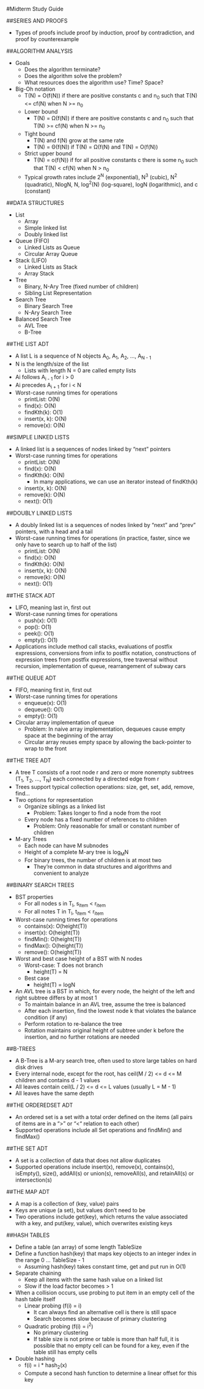 #Midterm Study Guide

##SERIES AND PROOFS
- Types of proofs include proof by induction, proof by contradiction, and proof by counterexample

##ALGORITHM ANALYSIS
- Goals
  - Does the algorithm terminate?
  - Does the algorithm solve the problem?
  - What resources does the algorithm use? Time? Space?
- Big-Oh notation
  - T(N) = O(f(N)) if there are positive constants c and n<sub>0</sub> such that T(N) <= cf(N) when N >= n<sub>0</sub>
  - Lower bound
    - T(N) = Ω(f(N)) if there are positive constants c and n<sub>0</sub> such that T(N) >= cf(N) when N >= n<sub>0</sub>
  - Tight bound
    - T(N) and f(N) grow at the same rate
    - T(N) = Θ(f(N)) if T(N) = Ω(f(N) and T(N) = O(f(N))
  - Strict upper bound
    - T(N) = o(f(N)) if for all positive constants c there is some n<sub>0</sub> such that T(N) < cf(N) when N > n<sub>0</sub>
  - Typical growth rates include 2<sup>N</sup> (exponential), N<sup>3</sup> (cubic), N<sup>2</sup> (quadratic), NlogN, N, log<sup>2</sup>(N) (log-square), logN (logarithmic), and c (constant)

##DATA STRUCTURES
- List
  - Array
  - Simple linked list
  - Doubly linked list
- Queue (FIFO)
  - Linked Lists as Queue
  - Circular Array Queue
- Stack (LIFO)
  - Linked Lists as Stack
  - Array Stack
- Tree
  - Binary, N-Ary Tree (fixed number of children)
  - Sibling List Representation
- Search Tree
  - Binary Search Tree
  - N-Ary Search Tree
- Balanced Search Tree
  - AVL Tree
  - B-Tree

##THE LIST ADT
- A list L is a sequence of N objects A<sub>0</sub>, A<sub>1</sub>, A<sub>2</sub>, …, A<sub>N - 1</sub>
- N is the length/size of the list
  - Lists with length N = 0 are called empty lists
- Ai follows A<sub>i - 1</sub> for i > 0
- Ai precedes A<sub>i + 1</sub> for i < N
- Worst-case running times for operations
  - printList: O(N)
  - find(x): O(N)
  - findKth(k): O(1)
  - insert(x, k): O(N)
  - remove(x): O(N)

##SIMPLE LINKED LISTS
- A linked list is a sequences of nodes linked by “next” pointers
- Worst-case running times for operations
  - printList: O(N)
  - find(x): O(N)
  - findKth(k): O(N)
    - In many applications, we can use an iterator instead of findKth(k)
  - insert(x, k): O(N)
  - remove(k): O(N)
  - next(): O(1)

##DOUBLY LINKED LISTS
- A doubly linked list is a sequences of nodes linked by “next” and “prev” pointers, with a head and a tail
- Worst-case running times for operations (in practice, faster, since we only have to search up to half of the list)
  - printList: O(N)
  - find(x): O(N)
  - findKth(k): O(N)
  - insert(x, k): O(N)
  - remove(k): O(N)
  - next(): O(1)

##THE STACK ADT
- LIFO, meaning last in, first out
- Worst-case running times for operations
  - push(x): O(1)
  - pop(): O(1)
  - peek(): O(1)
  - empty(): O(1)
- Applications include method call stacks, evaluations of postfix expressions, conversions from infix to postfix notation, constructions of expression trees from postfix expressions, tree traversal without recursion, implementation of queue, rearrangement of subway cars

##THE QUEUE ADT
- FIFO, meaning first in, first out
- Worst-case running times for operations
  - enqueue(x): O(1)
  - dequeue(): O(1)
  - empty(): O(1)
- Circular array implementation of queue
  - Problem: In naive array implementation, dequeues cause empty space at the beginning of the array
  - Circular array reuses empty space by allowing the back-pointer to wrap to the front

##THE TREE ADT
- A tree T consists of a root node r and zero or more nonempty subtrees (T<sub>1</sub>, T<sub>2</sub>, …, T<sub>N</sub>) each connected by a directed edge from r
- Trees support typical collection operations: size, get, set, add, remove, find...
- Two options for representation
  - Organize siblings as a linked list
    - Problem: Takes longer to find a node from the root
  - Every node has a fixed number of references to children
    - Problem: Only reasonable for small or constant number of children
- M-ary Trees
  - Each node can have M subnodes
  - Height of a complete M-ary tree is log<sub>M</sub>N
  - For binary trees, the number of children is at most two
    - They’re common in data structures and algorithms and convenient to analyze

##BINARY SEARCH TREES
- BST properties
  - For all nodes s in T<sub>l</sub>, s<sub>item</sub> < r<sub>item</sub>
  - For all notes T in T<sub>l</sub>, t<sub>item</sub> < r<sub>item</sub>
- Worst-case running times for operations
  - contains(x): O(height(T))
  - insert(x): O(height(T))
  - findMin(): O(height(T))
  - findMax(): O(height(T))
  - remove(): O(height(T))
- Worst and best case height of a BST with N nodes
  - Worst-case: T does not branch
    - height(T) = N
  - Best case
    - height(T) = logN
- An AVL tree is a BST in which, for every node, the height of the left and right subtree differs by at most 1
  - To maintain balance in an AVL tree, assume the tree is balanced
  - After each insertion, find the lowest node k that violates the balance condition (if any)
  - Perform rotation to re-balance the tree
  - Rotation maintains original height of subtree under k before the insertion, and no further rotations are needed

##B-TREES
- A B-Tree is a M-ary search tree, often used to store large tables on hard disk drives
- Every internal node, except for the root, has ceil(M / 2) <= d <= M children and contains d - 1 values
- All leaves contain ceil(L / 2) <= d <= L values (usually L = M - 1)
- All leaves have the same depth

##THE ORDEREDSET ADT
- An ordered set is a set with a total order defined on the items (all pairs of items are in a “>” or “<“ relation to each other)
- Supported operations include all Set operations and findMin() and findMax()

##THE SET ADT
- A set is a collection of data that does not allow duplicates
- Supported operations include insert(x), remove(x), contains(x), isEmpty(), size(), addAll(s) or union(s), removeAll(s), and retainAll(s) or intersection(s)

##THE MAP ADT
- A map is a collection of (key, value) pairs
- Keys are unique (a set), but values don’t need to be
- Two operations include get(key), which returns the value associated with a key, and put(key, value), which overwrites existing keys

##HASH TABLES
- Define a table (an array) of some length TableSize
- Define a function hash(key) that maps key objects to an integer index in the range 0 … TableSize - 1
  - Assuming hash(key) takes constant time, get and put run in O(1)
- Separate chaining
  - Keep all items with the same hash value on a linked list
  - Slow if the load factor becomes > 1
- When a collision occurs, use probing to put item in an empty cell of the hash table itself
  - Linear probing (f(i) = i)
    - It can always find an alternative cell is there is still space
    - Search becomes slow because of primary clustering
  - Quadratic probing (f(i) = i<sup>2</sup>)
    - No primary clustering
    - If table size is not prime or table is more than half full, it is possible that no empty cell can be found for a key, even if the table still has empty cells
- Double hashing
  - f(i) = i * hash<sub>2</sub>(x)
  - Compute a second hash function to determine a linear offset for this key